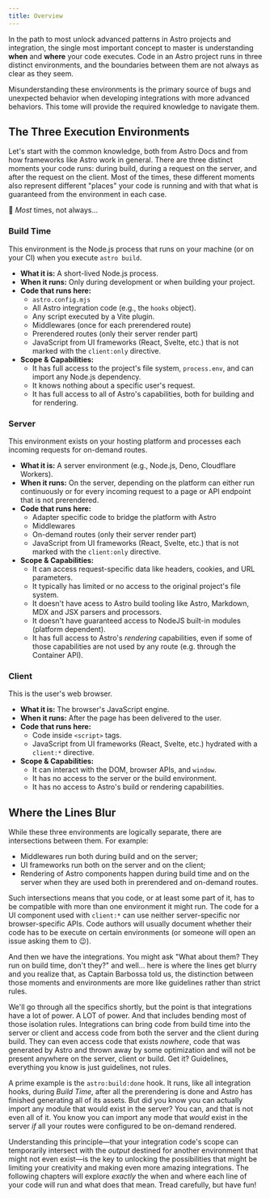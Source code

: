```yaml
---
title: Overview
---
```


In the path to most unlock advanced patterns in Astro projects and integration, the single most important concept to master is understanding **when** and **where** your code executes. Code in an Astro project runs in three distinct environments, and the boundaries between them are not always as clear as they seem.

Misunderstanding these environments is the primary source of bugs and unexpected behavior when developing integrations with more advanced behaviors. This tome will provide the required knowledge to navigate them.

## The Three Execution Environments

Let's start with the common knowledge, both from Astro Docs and from how frameworks like Astro work in general. There are three distinct moments your code runs: during build, during a request on the server, and after the request on the client. Most of the times, these different moments also represent different "places" your code is running and with that what is guaranteed from the environment in each case.

:eyes: _Most_ times, not always...

### Build Time

This environment is the Node.js process that runs on your machine (or on your CI) when you execute `astro build`.

- **What it is:** A short-lived Node.js process.
- **When it runs:** Only during development or when building your project.
- **Code that runs here:**
  - `astro.config.mjs`
  - All Astro integration code (e.g., the `hooks` object).
  - Any script executed by a Vite plugin.
  - Middlewares (once for each prerendered route)
  - Prerendered routes (only their server render part)
  - JavaScript from UI frameworks (React, Svelte, etc.) that is not marked with the `client:only` directive.
- **Scope & Capabilities:**
  - It has full access to the project's file system, `process.env`, and can import any Node.js dependency.
  - It knows nothing about a specific user's request.
  - It has full access to all of Astro's capabilities, both for building and for rendering.

### Server

This environment exists on your hosting platform and processes each incoming requests for on-demand routes.

- **What it is:** A server environment (e.g., Node.js, Deno, Cloudflare Workers).
- **When it runs:** On the server, depending on the platform can either run continuously or for every incoming request to a page or API endpoint that is not prerendered.
- **Code that runs here:**
  - Adapter specific code to bridge the platform with Astro
  - Middlewares
  - On-demand routes (only their server render part)
  - JavaScript from UI frameworks (React, Svelte, etc.) that is not marked with the `client:only` directive.
- **Scope & Capabilities:**
  - It can access request-specific data like headers, cookies, and URL parameters.
  - It typically has limited or no access to the original project's file system.
  - It doesn't have acess to Astro build tooling like Astro, Markdown, MDX and JSX parsers and processors.
  - It doesn't have guaranteed access to NodeJS built-in modules (platform dependent).
  - It has full access to Astro's _rendering_ capabilities, even if some of those capabilities are not used by any route (e.g. through the Container API).

### Client

This is the user's web browser.

- **What it is:** The browser's JavaScript engine.
- **When it runs:** After the page has been delivered to the user.
- **Code that runs here:**
  - Code inside `<script>` tags.
  - JavaScript from UI frameworks (React, Svelte, etc.) hydrated with a `client:*` directive.
- **Scope & Capabilities:**
  - It can interact with the DOM, browser APIs, and `window`.
  - It has no access to the server or the build environment.
  - It has no access to Astro's build or rendering capabilities.

## Where the Lines Blur

While these three environments are logically separate, there are intersections between them. For example:

- Middlewares run both during build and on the server;
- UI frameworks run both on the server and on the client;
- Rendering of Astro components happen during build time and on the server when they are used both in prerendered and on-demand routes.

Such intersections means that you code, or at least some part of it, has to be compatible with more than one environment it might run. The code for a UI component used with `client:*` can use neither server-specific nor browser-specific APIs. Code authors will usually document whether their code has to be execute on certain environments (or someone will open an issue asking them to :wink:).

And then we have the integrations. You might ask "What about them? They run on build time, don't they?" and well... here is where the lines get blurry and you realize that, as Captain Barbossa told us, the distinction between those moments and environments are more like guidelines rather than strict rules.

We'll go through all the specifics shortly, but the point is that integrations have a lot of power. A LOT of power. And that includes bending most of those isolation rules. Integrations can bring code from build time into the server or client and access code from both the server and the client during build. They can even access code that exists _nowhere_, code that was generated by Astro and thrown away by some optimization and will not be present anywhere on the server, client or build. Get it? Guidelines, everything you know is just guidelines, not rules.

A prime example is the `astro:build:done` hook. It runs, like all integration hooks, during _Build Time_, after all the prerendering is done and Astro has finished generating all of its assets. But did you know you can actually import any module that would exist in the server? You can, and that is not even all of it. You know you can import any mode that _would_ exist in the server _if_ all your routes were configured to be on-demand rendered.

Understanding this principle—that your integration code's scope can temporarily intersect with the _output_ destined for another environment that might not even exist—is the key to unlocking the possibilities that might be limiting your creativity and making even more amazing integrations. The following chapters will explore _exactly_ the when and where each line of your code will run and what does that mean. Tread carefully, but have fun!
